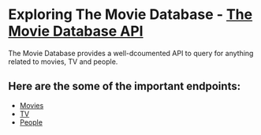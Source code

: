 # Exploring The Movie Database - [The Movie Database API](https://developers.themoviedb.org/3/account/get-account-details)

The Movie Database provides a well-dcoumented API to query for anything related to movies, TV and people.

## Here are the some of the important endpoints:

- [Movies](https://developers.themoviedb.org/3/movies/get-movie-details)
- [TV](https://developers.themoviedb.org/3/tv/get-tv-details)
- [People](https://developers.themoviedb.org/3/people/get-person-details)
